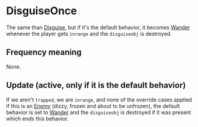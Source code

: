# DisguiseOnce
The same than [Disguise](Disguise.md), but if it's the default behavior, it becomes [Wander](Wander.md) whenever the player gets `inrange` and the `disguiseobj` is destroyed.

## Frequency meaning
None.

## Update (active, only if it is the default behavior)
If we aren't `trapped`, we are `inrange`, and none of the override cases applied if this is an [Enemy](../NPCType.md#enemy) (dizzy, frozen and about to be unfrozen), the default behavior is set to [Wander](Wander.md) and the `disguiseobj` is destroyed if it was present which ends this behavior.